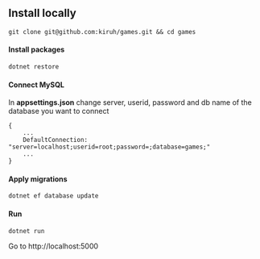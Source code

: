 ## Install locally

`git clone git@github.com:kiruh/games.git && cd games`

#### Install packages

`dotnet restore`

#### Connect MySQL

In **appsettings.json** change server, userid, password and db name of the database you want to connect

```
{
    ...
    DefaultConnection: "server=localhost;userid=root;password=;database=games;"
    ...
}
```

#### Apply migrations

`dotnet ef database update`

#### Run

`dotnet run`

Go to http://localhost:5000
